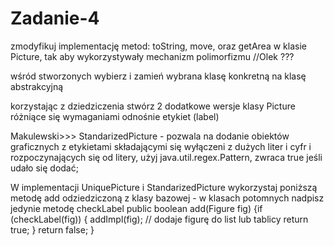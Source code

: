 # Zadanie-4

zmodyfikuj implementację metod: toString, move, oraz getArea w klasie Picture, tak aby wykorzystywały mechanizm polimorfizmu //Olek ???

wśród stworzonych wybierz i zamień wybrana klasę konkretną na klasę abstrakcyjną

korzystając z dziedziczenia stwórz 2 dodatkowe wersje klasy Picture różniące się wymaganiami odnośnie etykiet (label)

Makulewski>>>        StandarizedPicture - pozwala na dodanie obiektów graficznych z etykietami składającymi się wyłączeni z dużych liter i cyfr i rozpoczynających się od litery, użyj java.util.regex.Pattern, zwraca true jeśli udało się dodać;

W implementacji UniquePicture i StandarizedPicture wykorzystaj  poniższą metodę add odziedziczoną z klasy bazowej - w klasach potomnych nadpisz jedynie metodę 
checkLabel
public boolean add(Figure fig) {if (checkLabel(fig)) {
    addImpl(fig); // dodaje figurę do list lub tablicy
    return true;
    }
    return false;
    }
